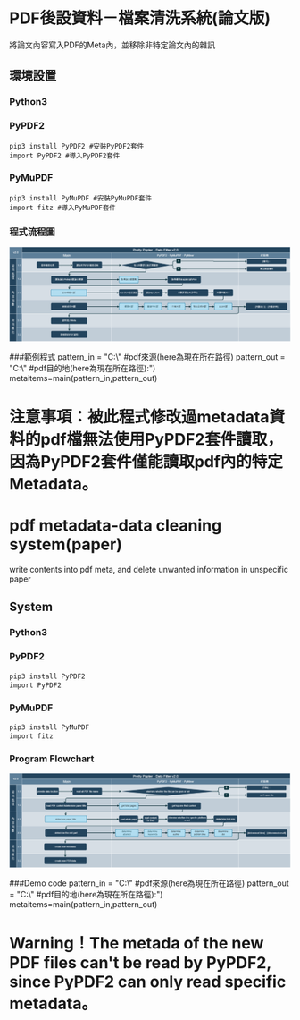 # PDF後設資料－檔案清洗系統(論文版)
將論文內容寫入PDF的Meta內，並移除非特定論文內的雜訊

## 環境設置
### Python3
### PyPDF2
```
pip3 install PyPDF2 #安裝PyPDF2套件
import PyPDF2 #導入PyPDF2套件
```
### PyMuPDF
```
pip3 install PyMuPDF #安裝PyMuPDF套件
import fitz #導入PyMuPDF套件
```
### 程式流程圖
![image](https://raw.githubusercontent.com/x65github/IF.Lab-Workshop_Data-Filter/main/%E5%9F%BA%E6%9C%AC%E8%AA%AA%E6%98%8E/DataFilter_ProgramFlowchart.png)

###範例程式
pattern_in = "C:\\" #pdf來源(here為現在所在路徑)
pattern_out = "C:\\" #pdf目的地(here為現在所在路徑):")
metaitems=main(pattern_in,pattern_out) 
# 注意事項：被此程式修改過metadata資料的pdf檔無法使用PyPDF2套件讀取，因為PyPDF2套件僅能讀取pdf內的特定Metadata。

# pdf metadata-data cleaning system(paper)
write contents into pdf meta, and delete unwanted information in unspecific  paper

## System
### Python3
### PyPDF2
```
pip3 install PyPDF2
import PyPDF2
```
### PyMuPDF
```
pip3 install PyMuPDF
import fitz
```
### Program Flowchart
![image](https://raw.githubusercontent.com/x65github/IF.Lab-Workshop_Data-Filter/main/%E5%9F%BA%E6%9C%AC%E8%AA%AA%E6%98%8E/DataFilter_En_ProgramFlowchart.png)

###Demo code
pattern_in = "C:\\" #pdf來源(here為現在所在路徑)
pattern_out = "C:\\" #pdf目的地(here為現在所在路徑):")
metaitems=main(pattern_in,pattern_out) 
# Warning！The metada of the new PDF files can't be read by PyPDF2, since PyPDF2 can only read specific metadata。
